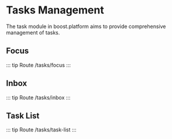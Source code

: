 # Tasks Management 
The task module in boost.platform aims to provide comprehensive management of tasks. 
## Focus
::: tip Route
/tasks/focus
:::
## Inbox
::: tip Route
/tasks/inbox
:::
## Task List
::: tip Route
/tasks/task-list
:::
